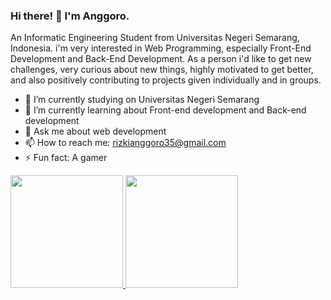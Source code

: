 ### Hi there! 👋 I'm Anggoro.

An Informatic Engineering Student from Universitas Negeri Semarang, Indonesia. i'm very interested in Web Programming, especially Front-End Development and Back-End Development. As a person i'd like to get new challenges, very curious about new things, highly motivated to get better, and also positively contributing to projects given individually and in groups.

- 🔭 I’m currently studying on Universitas Negeri Semarang
- 🌱 I’m currently learning about Front-end development and Back-end development
- 💬 Ask me about web development
- 📫 How to reach me: rizkianggoro35@gmail.com
- ⚡ Fun fact: A gamer

<p align="left">
<a href="https://github.com/AnggoroR">
  <img height="180em" src="https://github-readme-stats-eight-theta.vercel.app/api?username=gilangadhan&show_icons=true&theme=algolia&include_all_commits=true&count_private=true"/>
  <img height="180em" src="https://github-readme-stats-eight-theta.vercel.app/api/top-langs/?username=gilangadhan&layout=compact&langs_count=8&theme=algolia"/>
</a>
</p>
